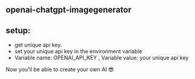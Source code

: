 ## openai-chatgpt-imagegenerator
## setup:

- get unique api key.
- set your unique api key in the environment variable
- Variable name: OPENAI_API_KEY , Variable value: your unique api key

Now you'll be able to create your own AI 😎

